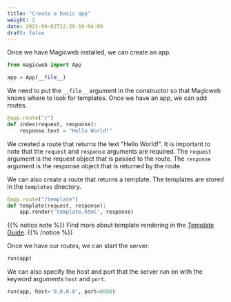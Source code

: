 ```yaml
---
title: "Create a basic app"
weight: 2
date: 2021-09-02T12:26:18-04:00
draft: false
---
```


Once we have Magicweb installed, we can create an app.

```python
from magicweb import App

app = App(__file__)
```

We need to put the `__file__` argument in the constructor so that Magicweb knows where to look for templates. Once we have an app, we can add routes.

```python
@app.route("/")
def index(request, response):
    response.text = "Hello World!"
```

We created a route that returns the text "Hello World!". It is important to note that the `request` and `response` arguments are required. The `request` argument is the request object that is passed to the route. The `response` argument is the response object that is returned by the route.

We can also create a route that returns a template. The templates are stored in the `templates` directory.

```python
@app.route("/template")
def template(request, response):
    app.render('template.html', response)
```

{{% notice note %}}
Find more about template rendering in the [Template Guide](/templates).
{{% /notice %}}

Once we have our routes, we can start the server.

```python
run(app)
```

We can also specify the host and port that the server run on with the keyword arguments `host` and `port`.

```python
run(app, host='0.0.0.0', port=8080)
```
